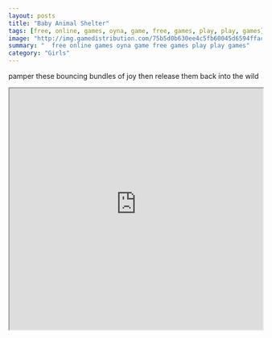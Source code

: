 ```yaml
---
layout: posts
title: "Baby Animal Shelter"
tags: [free, online, games, oyna, game, free, games, play, play, games]
image: "http://img.gamedistribution.com/75b5d0b630ee4c5fb60045d6594fface.jpg"
summary: "  free online games oyna game free games play play games"
category: "Girls"
---
```


pamper these bouncing bundles of joy then release them back into the wild

<iframe width="100%" height="480px;" src="http://flash.gamedistribution.com?game=75b5d0b630ee4c5fb60045d6594fface"></iframe>